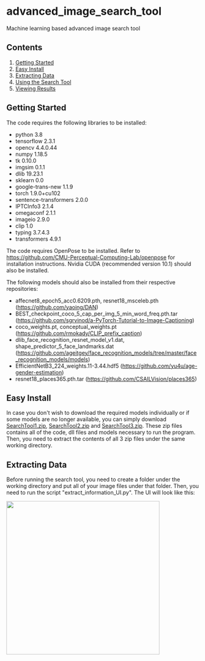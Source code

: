 # advanced_image_search_tool
Machine learning based advanced image search tool
## Contents
1. [Getting Started](#getting-started)
2. [Easy Install](#easy-install)
3. [Extracting Data](#extracting-data)
4. [Using the Search Tool](#using-search-tool)
5. [Viewing Results](#viewing-results)

## Getting Started
The code requires the following libraries to be installed:

-  python 3.8
-  tensorflow 2.3.1
-  opencv 4.4.0.44
-  numpy 1.18.5
-  tk 0.10.0
-  imgsim 0.1.1
-  dlib 19.23.1
-  sklearn 0.0
-  google-trans-new 1.1.9
-  torch 1.9.0+cu102
-  sentence-transformers 2.0.0
-  IPTCInfo3 2.1.4
-  omegaconf 2.1.1
-  imageio 2.9.0
-  clip 1.0
-  typing 3.7.4.3
-  transformers 4.9.1

The code requires OpenPose to be installed. Refer to https://github.com/CMU-Perceptual-Computing-Lab/openpose for installation instructions.
Nvidia CUDA (recommended version 10.1) should also be installed.

The following models should also be installed from their respective repositories:

- affecnet8_epoch5_acc0.6209.pth, resnet18_msceleb.pth (https://github.com/yaoing/DAN)
- BEST_checkpoint_coco_5_cap_per_img_5_min_word_freq.pth.tar (https://github.com/sgrvinod/a-PyTorch-Tutorial-to-Image-Captioning)
- coco_weights.pt, conceptual_weights.pt (https://github.com/rmokady/CLIP_prefix_caption)
- dlib_face_recognition_resnet_model_v1.dat, shape_predictor_5_face_landmarks.dat (https://github.com/ageitgey/face_recognition_models/tree/master/face_recognition_models/models)
- EfficientNetB3_224_weights.11-3.44.hdf5 (https://github.com/yu4u/age-gender-estimation)
- resnet18_places365.pth.tar (https://github.com/CSAILVision/places365)

## Easy Install
In case you don't wish to download the required models individually or if some models are no longer available, you can simply download [SearchTool1.zip](SearchTool1.zip), [SearchTool2.zip](SearchTool2.zip) and [SearchTool3.zip](SearchTool3.zip). These zip files contains all of the code, dll files and models necessary to run the program. Then, you need to extract the contents of all 3 zip files under the same working directory.

## Extracting Data
Before running the search tool, you need to create a folder under the working directory and put all of your image files under that folder. Then, you need to run the script "extract_information_UI.py". The UI will look like this:

<p float="left">
  <img src="https://github.com/mertseker-dev/advanced_image_search_tool/blob/main/extract_information.JPG" width="400" />
</p>


